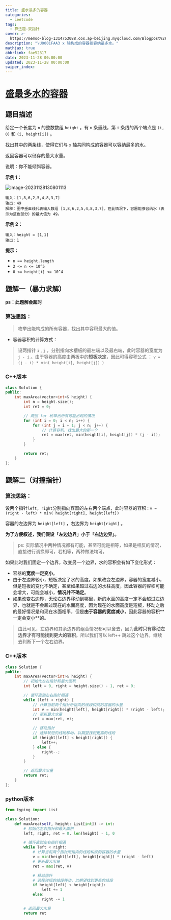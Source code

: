 ```yaml
---
title: 盛水最多的容器
categories:
  - Leetcode
tags:
  - 算法题-双指针
cover: >-
  https://memoo-blog-1314753088.cos.ap-beijing.myqcloud.com/Blogpost%2FpostImage-19.webp
description: "\U0001FAA3 x 轴构成的容器能容纳最多水。"
mathjax: true
abbrlink: fae52317
date: 2023-11-28 00:00:00
updated: 2023-11-28 00:00:00
swiper_index:
---
```

# [ 盛最多水的容器](https://leetcode.cn/problems/container-with-most-water/)

## 题目描述

给定一个长度为 `n` 的整数数组 `height` 。有 `n` 条垂线，第 `i` 条线的两个端点是 `(i, 0)` 和 `(i, height[i])` 。

找出其中的两条线，使得它们与 `x` 轴共同构成的容器可以容纳最多的水。

返回容器可以储存的最大水量。

说明：你不能倾斜容器。

**示例 1：**

![image-20231128130801113](https://memoo-blog-1314753088.cos.ap-beijing.myqcloud.com/Leetcode%2F11-%E7%9B%9B%E6%B0%B4%E6%9C%80%E5%A4%9A%E7%9A%84%E5%AE%B9%E5%99%A8%2F%E7%A4%BA%E4%BE%8B.png)

```
输入：[1,8,6,2,5,4,8,3,7]
输出：49 
解释：图中垂直线代表输入数组 [1,8,6,2,5,4,8,3,7]。在此情况下，容器能够容纳水（表示为蓝色部分）的最大值为 49。
```

**示例 2：**

```
输入：height = [1,1]
输出：1
```

**提示：**

- `n == height.length`
- `2 <= n <= 10^5`
- `0 <= height[i] <= 10^4`

## 题解一（暴力求解）

**ps：此题解会超时**

### **算法思路：**

> 枚举出能构成的所有容器，找出其中容积最⼤的值。

- 容器容积的计算⽅式： 

> 设两指针 `i` , `j` ，分别指向⽔槽板的最左端以及最右端，此时容器的宽度为 `j - i` 。由于容器的⾼度由两板中的**短板决定**，因此可得容积公式 ： `v = (j - i) * min( height[i], height[j]) ）`

### **C++版本**

```cpp
class Solution {
public:
    int maxArea(vector<int>& height) {
        int n = height.size();
        int ret = 0;

        // 两层 for 枚举出所有可能出现的情况
        for (int i = 0; i < n; i++) {
            for (int j = i + 1; j < n; j++) {
                // 计算容积，找出最⼤的那⼀个
                ret = max(ret, min(height[i], height[j]) * (j - i));
            }
        }

        return ret;
    }
};
```

## 题解二（对撞指针）

### **算法思路：**

设两个指针`left`，`right`分别指向容器的左右两个端点，此时容器的容积 : `v = (right - left) * min( height[right], height[left])` 

容器的左边界为 `height[left]` ，右边界为 `height[right]` 。

**为了⽅便叙述，我们假设「左边边界」⼩于「右边边界」。**

> ps: 实际情况中两种情况都有可能，甚至可能是相等，如果是相反的情况，直接进行调换即可，若相等，两种做法均可。

如果此时我们固定⼀个边界，改变另⼀个边界，⽔的容积会有如下变化形式：

- 容器的**宽度⼀定变⼩**。 
- 由于左边界较⼩，短板决定了⽔的⾼度。如果改变左边界，容器的宽度减小，但是短板的变化不确定，甚至如果超过右边的水柱高度，因此容器的容积可能会增⼤，可能会减小，**情况并不确定**。
-  如果改变右边界，⽆论右边界移动到哪⾥，新的⽔⾯的⾼度⼀定不会超过左边界，也就是不会超过现在的⽔⾯⾼度，因为现在的水面高度是短板，移动之后的最好情况是和现在水面相平，但是**由于容器的宽度减⼩**，因此容器的容积**⼀定会变⼩**的。 

> 由此可⻅，左边界和其余边界的组合情况都可以舍去，因为**此时只有移动左边界才有可能找到更大的容积**。所以我们可以 left++ 跳过这个边界，继续去判断下⼀个左右边界。

### **C++版本**

```cpp
class Solution {
public:
    int maxArea(vector<int>& height) {
        // 初始化左右指针和最大面积
        int left = 0, right = height.size() - 1, ret = 0;

        // 循环直到左右指针相遇
        while (left < right) {
            // 计算当前两个指针所指向的线段构成的容器的水量
            int v = min(height[left], height[right]) * (right - left);
            // 更新最大水量
            ret = max(ret, v);

            // 移动指针
            // 选择较短的线段移动，以期望找到更高的线段
            if (height[left] < height[right]) {
                left++;
            } else {
                right--;
            }
        }

        // 返回最大水量
        return ret;
    }
};
```

### python版本

```python
from typing import List

class Solution:
    def maxArea(self, height: List[int]) -> int:
        # 初始化左右指针和最大面积
        left, right, ret = 0, len(height) - 1, 0

        # 循环直到左右指针相遇
        while left < right:
            # 计算当前两个指针所指向的线段构成的容器的水量
            v = min(height[left], height[right]) * (right - left)
            # 更新最大水量
            ret = max(ret, v)

            # 移动指针
            # 选择较短的线段移动，以期望找到更高的线段
            if height[left] < height[right]:
                left += 1
            else:
                right -= 1

        # 返回最大水量
        return ret
```

